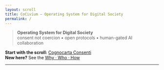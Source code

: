 ```yaml
---
layout: scroll
title: CoCivium — Operating System for Digital Society
permalink: /
---
```


> **Operating System for Digital Society**  
> consent not coercion • open protocols • human-gated AI collaboration

**Start with the scroll:** [Cognocarta Consenti](/scroll/Cognocarta_Consenti.md)  
**New here?** See the [Why · Who · How](https://github.com/rickballard/CoCivium#why--who--how-30s)

---

